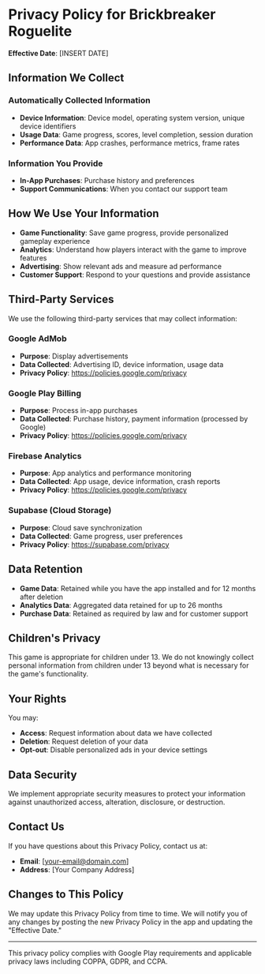 # Privacy Policy for Brickbreaker Roguelite

**Effective Date**: [INSERT DATE]

## Information We Collect

### Automatically Collected Information
- **Device Information**: Device model, operating system version, unique device identifiers
- **Usage Data**: Game progress, scores, level completion, session duration
- **Performance Data**: App crashes, performance metrics, frame rates

### Information You Provide
- **In-App Purchases**: Purchase history and preferences
- **Support Communications**: When you contact our support team

## How We Use Your Information

- **Game Functionality**: Save game progress, provide personalized gameplay experience
- **Analytics**: Understand how players interact with the game to improve features
- **Advertising**: Show relevant ads and measure ad performance
- **Customer Support**: Respond to your questions and provide assistance

## Third-Party Services

We use the following third-party services that may collect information:

### Google AdMob
- **Purpose**: Display advertisements
- **Data Collected**: Advertising ID, device information, usage data
- **Privacy Policy**: https://policies.google.com/privacy

### Google Play Billing
- **Purpose**: Process in-app purchases
- **Data Collected**: Purchase history, payment information (processed by Google)
- **Privacy Policy**: https://policies.google.com/privacy

### Firebase Analytics
- **Purpose**: App analytics and performance monitoring
- **Data Collected**: App usage, device information, crash reports
- **Privacy Policy**: https://policies.google.com/privacy

### Supabase (Cloud Storage)
- **Purpose**: Cloud save synchronization
- **Data Collected**: Game progress, user preferences
- **Privacy Policy**: https://supabase.com/privacy

## Data Retention

- **Game Data**: Retained while you have the app installed and for 12 months after deletion
- **Analytics Data**: Aggregated data retained for up to 26 months
- **Purchase Data**: Retained as required by law and for customer support

## Children's Privacy

This game is appropriate for children under 13. We do not knowingly collect personal information from children under 13 beyond what is necessary for the game's functionality.

## Your Rights

You may:
- **Access**: Request information about data we have collected
- **Deletion**: Request deletion of your data
- **Opt-out**: Disable personalized ads in your device settings

## Data Security

We implement appropriate security measures to protect your information against unauthorized access, alteration, disclosure, or destruction.

## Contact Us

If you have questions about this Privacy Policy, contact us at:
- **Email**: [your-email@domain.com]
- **Address**: [Your Company Address]

## Changes to This Policy

We may update this Privacy Policy from time to time. We will notify you of any changes by posting the new Privacy Policy in the app and updating the "Effective Date."

---

This privacy policy complies with Google Play requirements and applicable privacy laws including COPPA, GDPR, and CCPA. 